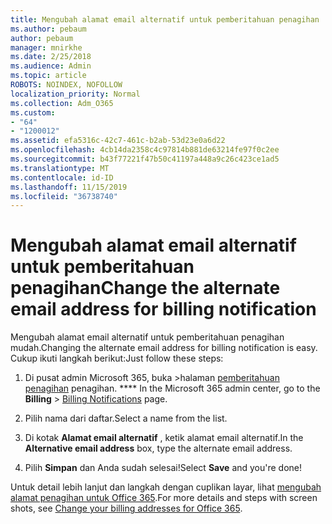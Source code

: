 ```yaml
---
title: Mengubah alamat email alternatif untuk pemberitahuan penagihan
ms.author: pebaum
author: pebaum
manager: mnirkhe
ms.date: 2/25/2018
ms.audience: Admin
ms.topic: article
ROBOTS: NOINDEX, NOFOLLOW
localization_priority: Normal
ms.collection: Adm_O365
ms.custom:
- "64"
- "1200012"
ms.assetid: efa5316c-42c7-461c-b2ab-53d23e0a6d22
ms.openlocfilehash: 4cb14da2358c4c97814b881de63214fe97f0c2ee
ms.sourcegitcommit: b43f77221f47b50c41197a448a9c26c423ce1ad5
ms.translationtype: MT
ms.contentlocale: id-ID
ms.lasthandoff: 11/15/2019
ms.locfileid: "36738740"
---
```

# <a name="change-the-alternate-email-address-for-billing-notification"></a><span data-ttu-id="c575d-102">Mengubah alamat email alternatif untuk pemberitahuan penagihan</span><span class="sxs-lookup"><span data-stu-id="c575d-102">Change the alternate email address for billing notification</span></span>

<span data-ttu-id="c575d-103">Mengubah alamat email alternatif untuk pemberitahuan penagihan mudah.</span><span class="sxs-lookup"><span data-stu-id="c575d-103">Changing the alternate email address for billing notification is easy.</span></span> <span data-ttu-id="c575d-104">Cukup ikuti langkah berikut:</span><span class="sxs-lookup"><span data-stu-id="c575d-104">Just follow these steps:</span></span>
  
1. <span data-ttu-id="c575d-105">Di pusat admin Microsoft 365, buka \>halaman [pemberitahuan penagihan](https://go.microsoft.com/fwlink/p/?linkid=853212) penagihan. \*\*\*\*  </span><span class="sxs-lookup"><span data-stu-id="c575d-105">In the Microsoft 365 admin center, go to the **Billing** \>  [Billing Notifications](https://go.microsoft.com/fwlink/p/?linkid=853212) page.</span></span>

2. <span data-ttu-id="c575d-106">Pilih nama dari daftar.</span><span class="sxs-lookup"><span data-stu-id="c575d-106">Select a name from the list.</span></span>

3. <span data-ttu-id="c575d-107">Di kotak **Alamat email alternatif** , ketik alamat email alternatif.</span><span class="sxs-lookup"><span data-stu-id="c575d-107">In the **Alternative email address** box, type the alternate email address.</span></span>

4. <span data-ttu-id="c575d-108">Pilih **Simpan** dan Anda sudah selesai!</span><span class="sxs-lookup"><span data-stu-id="c575d-108">Select **Save** and you're done!</span></span>

<span data-ttu-id="c575d-109">Untuk detail lebih lanjut dan langkah dengan cuplikan layar, lihat [mengubah alamat penagihan untuk Office 365](https://docs.microsoft.com/office365/admin/subscriptions-and-billing/change-your-billing-addresses).</span><span class="sxs-lookup"><span data-stu-id="c575d-109">For more details and steps with screen shots, see [Change your billing addresses for Office 365](https://docs.microsoft.com/office365/admin/subscriptions-and-billing/change-your-billing-addresses).</span></span>
  